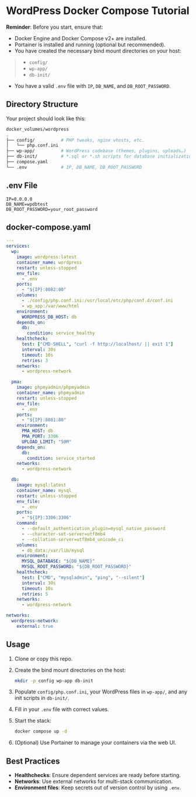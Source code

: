 # WordPress Docker Compose Tutorial

**Reminder**: Before you start, ensure that:

* Docker Engine and Docker Compose v2+ are installed.
* Portainer is installed and running (optional but recommended).
* You have created the necessary bind mount directories on your host:

>   * `config/`
>   * `wp-app/`
>   * `db-init/`

* You have a valid `.env` file with `IP`, `DB_NAME`, and `DB_ROOT_PASSWORD`.

## Directory Structure

Your project should look like this:

```bash
docker_volumes/wordpress
.
├── config/          # PHP tweaks, nginx vhosts, etc.
│   └── php.conf.ini
├── wp-app/          # WordPress codebase (themes, plugins, uploads…)
├── db-init/         # *.sql or *.sh scripts for database initialization
├── compose.yaml
└── .env             # IP, DB_NAME, DB_ROOT_PASSWORD
```

## .env File

```
IP=0.0.0.0
DB_NAME=wpdbtest
DB_ROOT_PASSWORD=your_root_password
```

## docker-compose.yaml

```yaml
---
services:
  wp:
    image: wordpress:latest
    container_name: wordpress
    restart: unless-stopped
    env_file:
      - .env
    ports:
      - "${IP}:8082:80"
    volumes:
      - ./config/php.conf.ini:/usr/local/etc/php/conf.d/conf.ini
      - wp_app:/var/www/html
    environment:
      WORDPRESS_DB_HOST: db
    depends_on:
      db:
        condition: service_healthy
    healthcheck:
      test: ["CMD-SHELL", "curl -f http://localhost/ || exit 1"]
      interval: 30s
      timeout: 10s
      retries: 3
    networks:
      - wordpress-network

  pma:
    image: phpmyadmin/phpmyadmin
    container_name: phpmyadmin
    restart: unless-stopped
    env_file:
      - .env
    ports:
      - "${IP}:8081:80"
    environment:
      PMA_HOST: db
      PMA_PORT: 3306
      UPLOAD_LIMIT: "50M"
    depends_on:
      db:
        condition: service_started
    networks:
      - wordpress-network

  db:
    image: mysql:latest
    container_name: mysql
    restart: unless-stopped
    env_file:
      - .env
    ports:
      - "${IP}:3306:3306"
    command:
      - --default_authentication_plugin=mysql_native_password
      - --character-set-server=utf8mb4
      - --collation-server=utf8mb4_unicode_ci
    volumes:
      - db_data:/var/lib/mysql
    environment:
      MYSQL_DATABASE: "${DB_NAME}"
      MYSQL_ROOT_PASSWORD: "${DB_ROOT_PASSWORD}"
    healthcheck:
      test: ["CMD", "mysqladmin", "ping", "--silent"]
      interval: 30s
      timeout: 10s
      retries: 5
    networks:
      - wordpress-network

networks:
  wordpress-network:
    external: true
```

## Usage

1. Clone or copy this repo.
2. Create the bind mount directories on the host:

   ```bash
   mkdir -p config wp-app db-init
   ```
3. Populate `config/php.conf.ini`, your WordPress files in `wp-app/`, and any init scripts in `db-init/`.
4. Fill in your `.env` file with correct values.
5. Start the stack:

   ```bash
   docker compose up -d
   ```
6. (Optional) Use Portainer to manage your containers via the web UI.

## Best Practices

* **Healthchecks**: Ensure dependent services are ready before starting.
* **Networks**: Use external networks for multi-stack communication.
* **Environment files**: Keep secrets out of version control by using `.env`.
